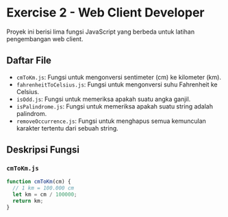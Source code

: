 # Exercise 2 - Web Client Developer

Proyek ini berisi lima fungsi JavaScript yang berbeda untuk latihan pengembangan web client.

## Daftar File

* `cmToKm.js`: Fungsi untuk mengonversi sentimeter (cm) ke kilometer (km).
* `fahrenheitToCelsius.js`: Fungsi untuk mengonversi suhu Fahrenheit ke Celsius.
* `isOdd.js`: Fungsi untuk memeriksa apakah suatu angka ganjil.
* `isPalindrome.js`: Fungsi untuk memeriksa apakah suatu string adalah palindrom.
* `removeOccurrence.js`: Fungsi untuk menghapus semua kemunculan karakter tertentu dari sebuah string.

## Deskripsi Fungsi

### `cmToKm.js`

```javascript
function cmToKm(cm) {
  // 1 km = 100.000 cm
  let km = cm / 100000;
  return km;
}
